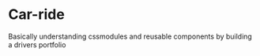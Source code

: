# Car-ride

Basically understanding cssmodules and reusable components by building a drivers portfolio

